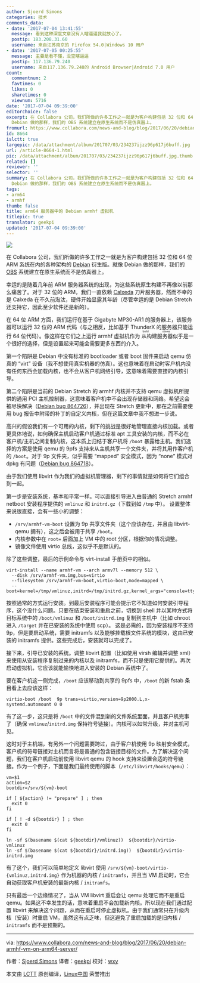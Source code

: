 ```yaml
---
author: Sjoerd Simons
categories: 技术
comments_data:
- date: '2017-07-04 13:41:55'
  message: 看到这种深度文章没有人瞎逼逼我就放心了。
  postip: 183.208.31.60
  username: 来自江苏南京的 Firefox 54.0|Windows 10 用户
- date: '2017-07-05 00:25:55'
  message: 主要是看不懂，没空瞎逼逼
  postip: 117.136.79.240
  username: 来自117.136.79.240的 Android Browser|Android 7.0 用户
count:
  commentnum: 2
  favtimes: 0
  likes: 0
  sharetimes: 0
  viewnum: 5716
date: '2017-07-04 09:39:00'
editorchoice: false
excerpt: 在 Collabora 公司，我们所做的许多工作之一就是为客户构建包括 32 位和 64 位 ARM 系统在内的各种架构的 Debian 衍生版。就像
  Debian 做的那样，我们的 OBS 系统建立在原生系统而不是仿真器上。
fromurl: https://www.collabora.com/news-and-blog/blog/2017/06/20/debian-armhf-vm-on-arm64-server/
id: 8664
islctt: true
largepic: /data/attachment/album/201707/03/234237ijzz96p617j6buff.jpg
url: /article-8664-1.html
pic: /data/attachment/album/201707/03/234237ijzz96p617j6buff.jpg.thumb.jpg
related: []
reviewer: ''
selector: ''
summary: 在 Collabora 公司，我们所做的许多工作之一就是为客户构建包括 32 位和 64 位 ARM 系统在内的各种架构的 Debian 衍生版。就像
  Debian 做的那样，我们的 OBS 系统建立在原生系统而不是仿真器上。
tags:
- arm64
- armhf
thumb: false
title: arm64 服务器中的 Debian armhf 虚拟机
titlepic: true
translator: geekpi
updated: '2017-07-04 09:39:00'
---
```


![](/data/attachment/album/201707/03/234237ijzz96p617j6buff.jpg)


在 Collabora 公司，我们所做的许多工作之一就是为客户构建包括 32 位和 64 位 ARM 系统在内的各种架构的 [Debian](https://debian.org/) 衍生版。就像 Debian 做的那样，我们的 [OBS](http://openbuildservice.org/) 系统建立在原生系统而不是仿真器上。


幸运的是随着几年前 ARM 服务器系统的出现，为这些系统原生构建不再像以前那么痛苦了。对于 32 位的 ARM，我们一直依赖 [Calxeda](https://en.wikipedia.org/wiki/Calxeda) 刀片服务器，然而不幸的是 Calxeda 在不久前淘汰，硬件开始显露其年龄（尽管幸运的是 Debian Stretch 还支持它，因此至少软件还是新的）。


在 64 位 ARM 方面，我们运行在基于 Gigabyte MP30-AR1 的服务器上，该服务器可以运行 32 位的 ARM 代码（与之相反，比如基于 ThunderX 的服务器只能运行 64 位代码）。像这样在它们之上运行 armhf 虚拟机作为<ruby> 从构建服务器 <rp>  （ </rp> <rt>  build slaves </rt> <rp>  ） </rp></ruby>似乎是一个很好的选择，但是设置起来可能会需要更多东西的介入。


第一个陷阱是 Debian 中没有标准的 bootloader 或者 boot 固件来启动 qemu 仿真的 “virt” 设备（我不想使用真实机器的仿真）。这也意味着在启动时客户机内没有任何东西会加载内核，也不会从客户机网络引导，这意味着需要直接的内核引导。


第二个陷阱是当前的 Debian Stretch 的 armhf 内核并不支持 qemu 虚拟机所提供的通用 PCI 主机控制器，这意味着客户机中不会出现存储器和网络。希望这会被尽快解决（[Debian bug 864726](https://bugs.debian.org/cgi-bin/bugreport.cgi?bug=864726)），并出现在 Stretch 更新中，那在之前需要使用 bug 报告中附带的补丁的自定义内核，但在这篇文章中我不想进一步说。


高兴的假设我们有一个可用的内核，剩下的挑战是很好地管理直接内核加载。或者更具体地说，如何确保主机启动客户机通过标准 apt 工具安装的内核，而不必在客户机/主机之间复制内核，这本质上归结于客户机将 `/boot` 暴露给主机。我们选择的方案是使用 qemu 的 9pfs 支持来从主机共享一个文件夹，并将其用作客户机的 `/boot`。对于 9p 文件夹，似乎需要 “mapped” 安全模式，因为 “none” 模式对 dpkg 有问题（[Debian bug 864718](https://bugs.debian.org/cgi-bin/bugreport.cgi?bug=864718)）。


由于我们使用 libvirt 作为我们的虚拟机管理器，剩下的事情就是如何将它们组合到一起。


第一步是安装系统，基本和平常一样。可以直接引导进入由普通的 Stretch armhf netboot 安装程序提供的 `vmlinuz` 和 `initrd.gz`（下载到如 `/tmp` 中）。 设置整体来说很直接，会有一些小的调整：


* `/srv/armhf-vm-boot` 设置为 9p 共享文件夹（这个应该存在，并且由 libvirt-qemu 拥有），这之后会被用于共享 `/boot`。
* 内核参数中在 `root=` 后面加上 VM 中的 root 分区，根据你的情况调整。
* 镜像文件使用 virtio 总线，这似乎不是默认的。


除了这些调整，最后的示例命令与 virt-install 手册页中的相似。



```
virt-install --name armhf-vm --arch armv7l --memory 512 \
  --disk /srv/armhf-vm.img,bus=virtio
  --filesystem /srv/armhf-vm-boot,virtio-boot,mode=mapped \
  --boot=kernel=/tmp/vmlinuz,initrd=/tmp/initrd.gz,kernel_args="console=ttyAMA0,root=/dev/vda1"

```

按照通常的方式运行安装。到最后安装程序可能会提示它不知道如何安装引导程序，这个没什么问题。只要在结束安装和重启之前，切换到 shell 并以某种方式将目标系统中的 `/boot/vmlinuz` 和 `/boot/initrd.img` 复制到主机中（比如 chroot 进入 `/target` 并在已安装的系统中使用 scp）。 这是必需的，因为安装程序不支持 9p，但是要启动系统，需要 initramfs 以及能够挂载根文件系统的模块，这由已安装的 initramfs 提供。这些完成后，安装就可以完成了。


接下来，引导已安装的系统。调整 libvirt 配置（比如使用 virsh 编辑并调整 xml）来使用从安装程序复制过来的内核以及 initramfs，而不只是使用它提供的。再次启动虚拟机，它应该就能愉快地进入安装的 Debian 系统中了。


要在客户机这一侧完成，`/boot` 应该移动到共享的 9pfs 中，`/boot` 的新 fstab 条目看上去应该这样：



```
virtio-boot /boot  9p trans=virtio,version=9p2000.L,x-systemd.automount 0 0

```

有了这一步，这只是将 `/boot` 中的文件混到新的文件系统里面，并且客户机完事了（确保 `vmlinuz`/`initrd.img` 保持符号链接）。内核可以如常升级，并对主机可见。


这时对于主机端，有另外一个问题需要跨过，由于客户机使用 9p 映射安全模式，客户机的符号链接对主机而言将是普通的包含链接目标的文件。为了解决这个问题，我们在客户机启动前使用 libvirt qemu 的 hook 支持来设置合适的符号链接。作为一个例子，下面是我们最终使用的脚本（`/etc/libvirt/hooks/qemu`）：



```
vm=$1
action=$2
bootdir=/srv/${vm}-boot

if [ ${action} != "prepare" ] ; then
  exit 0
fi

if [ ! -d ${bootdir} ] ; then
  exit 0
fi

ln -sf $(basename $(cat ${bootdir}/vmlinuz))  ${bootdir}/virtio-vmlinuz
ln -sf $(basename $(cat ${bootdir}/initrd.img))  ${bootdir}/virtio-initrd.img

```

有了这个，我们可以简单地定义 libvirt 使用 `/srv/${vm}-boot/virtio-{vmlinuz,initrd.img}` 作为机器的内核 / `initramfs`，并且当 VM 启动时，它会自动获取客户机安装的最新内核 / `initramfs`。


只有最后一个边缘情况了，当从 VM libvirt 重启会让 qemu 处理它而不是重启 qemu。如果这不幸发生的话，意味着重启不会加载新内核。所以现在我们通过配置 libvirt 来解决这个问题，从而在重启时停止虚拟机。由于我们通常只在升级内核（安装）时重启 VM，虽然这有点乏味，但这避免了重启加载的是旧内核 / `initramfs` 而不是预期的。




---


via: <https://www.collabora.com/news-and-blog/blog/2017/06/20/debian-armhf-vm-on-arm64-server/>


作者：[Sjoerd Simons](https://www.collabora.com/news-and-blog/blog/2017/06/20/debian-armhf-vm-on-arm64-server/) 译者：[geekpi](https://github.com/geekpi) 校对：[wxy](https://github.com/wxy)


本文由 [LCTT](https://github.com/LCTT/TranslateProject) 原创编译，[Linux中国](https://linux.cn/) 荣誉推出